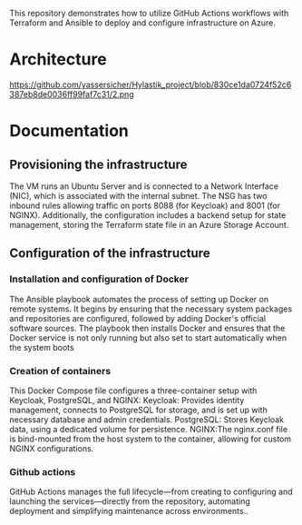 This repository demonstrates how to utilize GitHub Actions workflows with Terraform and Ansible to deploy and configure infrastructure on Azure.

# Architecture
https://github.com/yassersicher/Hylastik_project/blob/830ce1da0724f52c6387eb8de0036ff99faf7c31/2.png
# Documentation
## Provisioning the infrastructure  
The VM runs an Ubuntu Server and is connected to a Network Interface (NIC), which is associated with the internal subnet. The NSG has two inbound rules allowing traffic on ports 8088 (for Keycloak) and 8001 (for NGINX). Additionally, the configuration includes a backend setup for state management, storing the Terraform state file in an Azure Storage Account.
## Configuration of the infrastructure
### Installation and configuration of Docker
The Ansible playbook automates the process of setting up Docker on remote systems. It begins by ensuring that the necessary system packages and repositories are configured, followed by adding Docker's official software sources. The playbook then installs Docker and ensures that the Docker service is not only running but also set to start automatically when the system boots
### Creation of containers 
This Docker Compose file configures a three-container setup with Keycloak, PostgreSQL, and NGINX:
Keycloak: Provides identity management, connects to PostgreSQL for storage, and is set up with necessary database and admin credentials.
PostgreSQL: Stores Keycloak data, using a dedicated volume for persistence.
NGINX:The nginx.conf file is bind-mounted from the host system to the container, allowing for custom NGINX configurations. 
### Github actions 
GitHub Actions manages the full lifecycle—from creating to configuring  and launching the services—directly from the repository, automating deployment and simplifying maintenance across environments..
